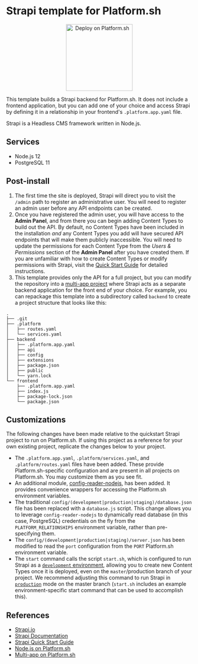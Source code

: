 # Strapi template for Platform.sh

<p align="center">
<a href="https://console.platform.sh/projects/create-project?template=https://raw.githubusercontent.com/platformsh/template-builder/master/templates/strapi/.platform.template.yaml&utm_content=strapi&utm_source=github&utm_medium=button&utm_campaign=deploy_on_platform">
    <img src="https://platform.sh/images/deploy/lg-blue.svg" alt="Deploy on Platform.sh" width="180px" />
</a>
</p>

This template builds a Strapi backend for Platform.sh. It does not include a frontend application, but you can add one of your choice and access Strapi by defining it in a relationship in your frontend's `.platform.app.yaml` file.

Strapi is a Headless CMS framework written in Node.js.

## Services

* Node.js 12
* PostgreSQL 11

## Post-install

1. The first time the site is deployed, Strapi will direct you to visit the `/admin` path to register an administrative user. You will need to register an admin user before any API endpoints can be created.
2. Once you have registered the admin user, you will have access to the **Admin Panel**, and from there you can begin adding Content Types to build out the API. By default, no Content Types have been included in the installation *and* any Content Types you add will have secured API endpoints that will make them publicly inaccessible. You will need to update the permissions for each Content Type from the *Users & Permissions* section of the **Admin Panel** after you have created them. If you are unfamiliar with how to create Content Types or modify permissions with Strapi, visit the [Quick Start Guide](https://strapi.io/documentation/3.0.0-beta.x/getting-started/quick-start.html) for detailed instructions.
3. This template provides only the API for a full project, but you can modify the repository into a [multi-app project](https://docs.platform.sh/configuration/app/multi-app.html#multiple-applications) where Strapi acts as a separate backend application for the front end of your choice. For example, you can repackage this template into a subdirectory called `backend` to create a project structure that looks like this:

  ```
  .
  ├── .git
  ├── .platform
  │   ├── routes.yaml
  │   └── services.yaml
  ├── backend
  │   ├── .platform.app.yaml
  │   ├── api
  │   ├── config
  │   ├── extensions
  │   ├── package.json
  │   ├── public
  │   └── yarn.lock
  └── frontend
      ├── .platform.app.yaml
      ├── index.js
      ├── package-lock.json
      └── package.json
  ```

## Customizations

The following changes have been made relative to the quickstart Strapi project to run on Platform.sh.  If using this project as a reference for your own existing project, replicate the changes below to your project.

* The `.platform.app.yaml`, `.platform/services.yaml`, and `.platform/routes.yaml` files have been added. These provide Platform.sh-specific configuration and are present in all projects on Platform.sh.  You may customize them as you see fit.
* An additional module, [config-reader-nodejs](https://github.com/platformsh/config-reader-nodejs), has been added. It provides convenience wrappers for accessing the Platform.sh environment variables.
* The traditional `config/(development|production|staging)/database.json` file has been replaced with a `database.js` script. This change allows you to leverage `config-reader-nodejs` to dynamically read database (in this case, PostgreSQL) credentials on the fly from the `PLATFORM_RELATIONSHIPS` environment variable, rather than pre-specifying them.
* The `config/(development|production|staging)/server.json` has been modified to read the `port` configuration from the `PORT` Platform.sh environment variable.
* The `start` command calls the script `start.sh`, which is configured to run Strapi as a [`development` environment](https://strapi.io/documentation/3.0.0-beta.x/cli/CLI.html#strapi-develop-dev), allowing you to create new Content Types once it is deployed, even on the `master`/production branch of your project. We recommend adjusting this command to run Strapi in [`production`](https://strapi.io/documentation/3.0.0-beta.x/cli/CLI.html#strapi-start) mode on the master branch (`start.sh` includes an example environment-specific start command that can be used to accomplish this).

## References

* [Strapi.io](https://strapi.io/)
* [Strapi Documentation](https://strapi.io/documentation/3.0.0-beta.x/getting-started/introduction.html)
* [Strapi Quick Start Guide](https://strapi.io/documentation/3.0.0-beta.x/getting-started/quick-start.html)
* [Node.js on Platform.sh](https://docs.platform.sh/languages/nodejs.html)
* [Multi-app on Platform.sh](https://docs.platform.sh/configuration/app/multi-app.html#multiple-applications)
